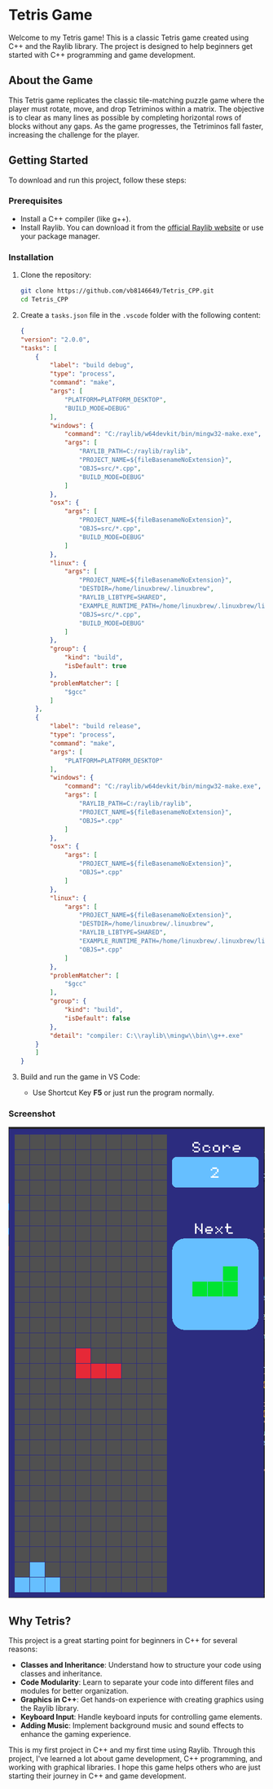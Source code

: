 # Tetris Game

Welcome to my Tetris game! This is a classic Tetris game created using C++ and the Raylib library. The project is designed to help beginners get started with C++ programming and game development.

## About the Game

This Tetris game replicates the classic tile-matching puzzle game where the player must rotate, move, and drop Tetriminos within a matrix. The objective is to clear as many lines as possible by completing horizontal rows of blocks without any gaps. As the game progresses, the Tetriminos fall faster, increasing the challenge for the player.

## Getting Started

To download and run this project, follow these steps:

### Prerequisites

- Install a C++ compiler (like g++).
- Install Raylib. You can download it from the [official Raylib website](https://www.raylib.com/) or use your package manager.

### Installation

1. Clone the repository:
    ```sh
    git clone https://github.com/vb8146649/Tetris_CPP.git
    cd Tetris_CPP
    ```

2. Create a `tasks.json` file in the `.vscode` folder with the following content:

    ```json
    {
    "version": "2.0.0",
    "tasks": [
        {
            "label": "build debug",
            "type": "process",
            "command": "make",
            "args": [
                "PLATFORM=PLATFORM_DESKTOP",
                "BUILD_MODE=DEBUG"
            ],
            "windows": {
                "command": "C:/raylib/w64devkit/bin/mingw32-make.exe",
                "args": [
                    "RAYLIB_PATH=C:/raylib/raylib",
                    "PROJECT_NAME=${fileBasenameNoExtension}",
                    "OBJS=src/*.cpp",
                    "BUILD_MODE=DEBUG"
                ]
            },
            "osx": {
                "args": [
                    "PROJECT_NAME=${fileBasenameNoExtension}",
                    "OBJS=src/*.cpp",
                    "BUILD_MODE=DEBUG"
                ]
            },
            "linux": {
                "args": [
                    "PROJECT_NAME=${fileBasenameNoExtension}",
                    "DESTDIR=/home/linuxbrew/.linuxbrew",
                    "RAYLIB_LIBTYPE=SHARED",
                    "EXAMPLE_RUNTIME_PATH=/home/linuxbrew/.linuxbrew/lib",
                    "OBJS=src/*.cpp",
                    "BUILD_MODE=DEBUG"
                ]
            },
            "group": {
                "kind": "build",
                "isDefault": true
            },
            "problemMatcher": [
                "$gcc"
            ]
        },
        {
            "label": "build release",
            "type": "process",
            "command": "make",
            "args": [
                "PLATFORM=PLATFORM_DESKTOP"
            ],
            "windows": {
                "command": "C:/raylib/w64devkit/bin/mingw32-make.exe",
                "args": [
                    "RAYLIB_PATH=C:/raylib/raylib",
                    "PROJECT_NAME=${fileBasenameNoExtension}",
                    "OBJS=*.cpp"
                ]
            },
            "osx": {
                "args": [
                    "PROJECT_NAME=${fileBasenameNoExtension}",
                    "OBJS=*.cpp"
                ]
            },
            "linux": {
                "args": [
                    "PROJECT_NAME=${fileBasenameNoExtension}",
                    "DESTDIR=/home/linuxbrew/.linuxbrew",
                    "RAYLIB_LIBTYPE=SHARED",
                    "EXAMPLE_RUNTIME_PATH=/home/linuxbrew/.linuxbrew/lib",
                    "OBJS=*.cpp"
                ]
            },
            "problemMatcher": [
                "$gcc"
            ],
            "group": {
                "kind": "build",
                "isDefault": false
            },
            "detail": "compiler: C:\\raylib\\mingw\\bin\\g++.exe"
        }
        ]
    }
    ```

3. Build and run the game in VS Code:
    - Use Shortcut Key **F5** or just run the program normally.


### Screenshot

![Tetris Game](https://github.com/vb8146649/Tetris_CPP/blob/main/game_preview.png)

## Why Tetris?

This project is a great starting point for beginners in C++ for several reasons:
- **Classes and Inheritance**: Understand how to structure your code using classes and inheritance.
- **Code Modularity**: Learn to separate your code into different files and modules for better organization.
- **Graphics in C++**: Get hands-on experience with creating graphics using the Raylib library.
- **Keyboard Input**: Handle keyboard inputs for controlling game elements.
- **Adding Music**: Implement background music and sound effects to enhance the gaming experience.

This is my first project in C++ and my first time using Raylib. Through this project, I've learned a lot about game development, C++ programming, and working with graphical libraries. I hope this game helps others who are just starting their journey in C++ and game development.
